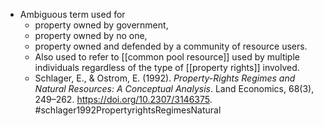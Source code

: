- Ambiguous term used for
	- property owned by government,
	- property owned by no one,
	- property owned and defended by a community of resource users.
	- Also used to refer to [[common pool resource]] used by multiple individuals regardless of the type of [[property rights]] involved.
	- Schlager, E., & Ostrom, E. (1992). *Property-Rights Regimes and Natural Resources: A Conceptual Analysis*. Land Economics, 68(3), 249–262. https://doi.org/10.2307/3146375. #schlager1992PropertyrightsRegimesNatural